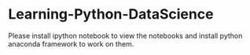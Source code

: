 # Learning-Python-DataScience

Please install ipython notebook to view the notebooks and install python anaconda framework to work on them.

